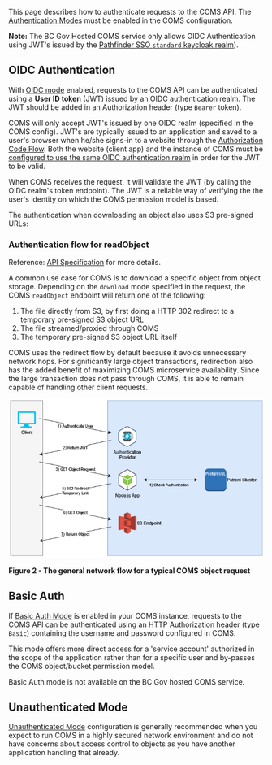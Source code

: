 This page describes how to authenticate requests to the COMS API. The [Authentication Modes](Configuration#authentication-modes) must be enabled in the COMS configuration.

**Note:** The BC Gov Hosted COMS service only allows OIDC Authentication using JWT's issued by the [Pathfinder SSO `standard` keycloak realm](https://github.com/bcgov/sso-keycloak/wiki#standard-service)).

## OIDC Authentication

With [OIDC mode](Configuration#oidc-keycloak) enabled, requests to the COMS API can be authenticated using a **User ID token** (JWT) issued by an OIDC authentication realm. The JWT should be added in an Authorization header (type `Bearer` token).

COMS will only accept JWT's issued by one OIDC realm (specified in the COMS config). JWT's are typically issued to an application and saved to a user's browser when he/she signs-in to a website through the [Authorization Code Flow](https://openid.net/specs/openid-connect-core-1_0.html#CodeFlowAuth). Both the website (client app) and the instance of COMS must be [configured to use the same OIDC authentication realm](https://github.com/bcgov/common-object-management-service/blob/master/app/README.md#keycloak-variables) in order for the JWT to be valid.

When COMS receives the request, it will validate the JWT (by calling the OIDC realm's token endpoint). The JWT is a reliable way of verifying the the user's identity on which the COMS permission model is based.

The authentication when downloading an object also uses S3 pre-signed URLs:

### Authentication flow for readObject

Reference: [API Specification](https://coms.api.gov.bc.ca/api/v1/docs#tag/Object/operation/readObject) for more details.

A common use case for COMS is to download a specific object from object storage.
Depending on the `download` mode specified in the request, the COMS `readObject` endpoint will return one of the following:

1. The file directly from S3, by first doing a HTTP 302 redirect to a temporary pre-signed S3 object URL
2. The file streamed/proxied through COMS
3. The temporary pre-signed S3 object URL itself

COMS uses the redirect flow by default because it avoids unnecessary network hops. For significantly large object transactions, redirection also has the added benefit of maximizing COMS microservice availability. Since the large transaction does not pass through COMS, it is able to remain capable of handling other client requests.

![COMS Network Flow](images/coms_network_flow.png)

**Figure 2 - The general network flow for a typical COMS object request**

## Basic Auth

If [Basic Auth Mode](Configuration#basic-auth) is enabled in your COMS instance, requests to the COMS API can be authenticated using an HTTP Authorization header (type `Basic`) containing the username and password configured in COMS.

This mode offers more direct access for a 'service account' authorized in the scope of the application rather than for a specific user and by-passes the COMS object/bucket permission model.

Basic Auth mode is not available on the BC Gov hosted COMS service.

## Unauthenticated Mode

[Unauthenticated Mode](Configuration#unauthenticated-auth) configuration is generally recommended when you expect to run COMS in a highly secured network environment and do not have concerns about access control to objects as you have another application handling that already.
